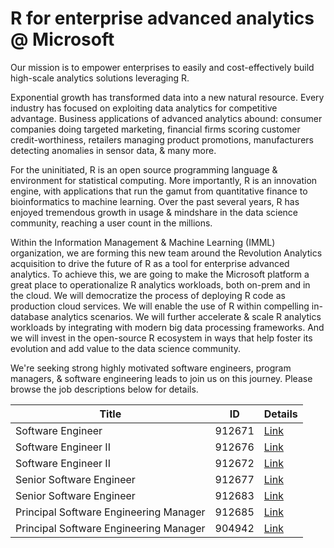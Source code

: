 # R for enterprise advanced analytics @ Microsoft

Our mission is to empower enterprises to easily and cost-effectively build high-scale analytics solutions leveraging R.

Exponential growth has transformed data into a new natural resource. Every industry has focused on exploiting data analytics for competitive advantage. Business applications of advanced analytics abound: consumer companies doing targeted marketing, financial firms scoring customer credit-worthiness, retailers managing product promotions, manufacturers detecting anomalies in sensor data, & many more.

For the uninitiated, R is an open source programming language & environment for statistical computing. More importantly, R is an innovation engine, with applications that run the gamut from quantitative finance to bioinformatics to machine learning. Over the past several years, R has enjoyed tremendous growth in usage & mindshare in the data science community, reaching a user count in the millions.

Within the Information Management & Machine Learning (IMML) organization, we are forming this new team around the Revolution Analytics acquisition to drive the future of R as a tool for enterprise advanced analytics. To achieve this, we are going to make the Microsoft platform a great place to operationalize R analytics workloads, both on-prem and in the cloud. We will democratize the process of deploying R code as production cloud services. We will enable the use of R within compelling in-database analytics scenarios. We will further accelerate & scale R analytics workloads by integrating with modern big data processing frameworks. And we will invest in the open-source R ecosystem in ways that help foster its evolution and add value to the data science community.

We're seeking strong highly motivated software engineers, program managers, & software engineering leads to join us on this journey.  Please browse the job descriptions below for details.

|Title|ID|Details|
|---|---|---|
|Software Engineer|912671|[Link](https://careers.microsoft.com/jobdetails.aspx?ss=&pg=0&so=&rw=1&jid=173696&jlang=en&pp=ss)|
|Software Engineer II|912676|[Link](https://careers.microsoft.com/jobdetails.aspx?ss=&pg=0&so=&rw=1&jid=173700&jlang=en&pp=ss)|
|Software Engineer II|912672|[Link](https://careers.microsoft.com/jobdetails.aspx?ss=&pg=0&so=&rw=1&jid=173698&jlang=en&pp=ss)|
|Senior Software Engineer|912677|[Link](https://careers.microsoft.com/jobdetails.aspx?ss=&pg=0&so=&rw=1&jid=173711&jlang=en&pp=ss)|
|Senior Software Engineer|912683|[Link](https://careers.microsoft.com/jobdetails.aspx?ss=&pg=0&so=&rw=1&jid=173702&jlang=en&pp=ss)|
|Principal Software Engineering Manager|912685|[Link](https://careers.microsoft.com/jobdetails.aspx?ss=&pg=0&so=&rw=1&jid=173712&jlang=en&pp=ss)|
|Principal Software Engineering Manager|904942|[Link](https://careers.microsoft.com/jobdetails.aspx?ss=&pg=0&so=&rw=1&jid=168402&jlang=en&pp=ss)|
